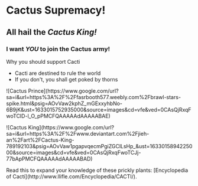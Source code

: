 # Cactus Supremacy!
## All hail the ***Cactus King!*** 
### I want ***YOU*** to join the Cactus army!
Why you should support Cacti
- Cacti are destined to rule the world
- If you don't, you shall get poked by thorns
<p> ![Cactus Prince](https://www.google.com/url?sa=i&url=https%3A%2F%2Ffasrbooth577.weebly.com%2Fbrawl-stars-spike.html&psig=AOvVaw2kphZ_mGExxyhbNo-6B9jK&ust=1633015752935000&source=images&cd=vfe&ved=0CAsQjRxqFwoTCID-l_O_pPMCFQAAAAAdAAAAABAE) </p>
<p> ![Cactus King](https://www.google.com/url?sa=i&url=https%3A%2F%2Fwww.deviantart.com%2Fjieh-an%2Fart%2FCactus-King-789192103&psig=AOvVaw1pgapvqecmPgiZGClLsHp_&ust=1633015894225000&source=images&cd=vfe&ved=0CAsQjRxqFwoTCJj-77bApPMCFQAAAAAdAAAAABAD) </p>
<p> Read this to expand your knowledge of these prickly plants: [Encyclopedia of Cacti](http://www.llifle.com/Encyclopedia/CACTI/). </p>
